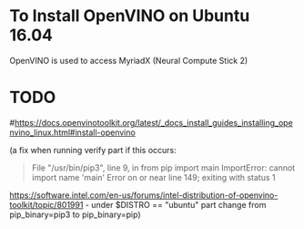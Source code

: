 # To Install OpenVINO on Ubuntu 16.04

OpenVINO is used to access MyriadX (Neural Compute Stick 2)

# TODO
#https://docs.openvinotoolkit.org/latest/_docs_install_guides_installing_openvino_linux.html#install-openvino
 
(a fix when running verify part if this occurs:
>  File "/usr/bin/pip3", line 9, in <module>
    from pip import main
ImportError: cannot import name 'main'
Error on or near line 149; exiting with status 1

https://software.intel.com/en-us/forums/intel-distribution-of-openvino-toolkit/topic/801991 - under $DISTRO == "ubuntu" part change from pip_binary=pip3 to pip_binary=pip)
